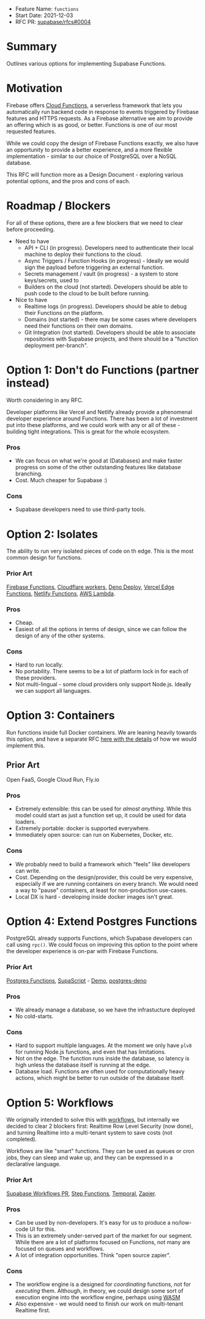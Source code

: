 - Feature Name: `functions`
- Start Date: 2021-12-03
- RFC PR: [supabase/rfcs#0004](https://github.com/supabase/rfcs/pull/0000)

# Summary
[summary]: #summary

Outlines various options for implementing Supabase Functions.

# Motivation
[motivation]: #motivation

Firebase offers [Cloud Functions](https://firebase.google.com/docs/functions/), a serverless framework that lets you automatically run backend code in response to events triggered by Firebase features and HTTPS requests. As a Firebase alternative we aim to provide an offering which is as good, or better. Functions is one of our most requested features.

While we could copy the design of Firebase Functions exactly, we also have an opportunity to provide a better experience, and a more flexible implementation - similar to our choice of PostgreSQL over a NoSQL database. 

This RFC will function more as a Design Document - exploring various potential options, and the pros and cons of each.

# Roadmap / Blockers

For all of these options, there are a few blockers that we need to clear before proceeding.

- Need to have
  - API + CLI (in progress). Developers need to authenticate their local machine to deploy their functions to the cloud.
  - Async Triggers / Function Hooks (in progress) - Ideally we would sign the payload before triggering an external function.
  - Secrets management / vault (in progress) - a system to store keys/secrets, used to 
  - Builders on the cloud (not started). Developers should be able to push code to the cloud to be built before running.
- Nice to have
  - Realtime logs (in progress). Developers should be able to debug their Functions on the platform.
  - Domains (not started) - there may be some cases where developers need their functions on their own domains. 
  - Git Integration (not started). Developers should be able to associate repositories with Supabase projects, and there should be a "function deployment per-branch".

# Option 1: Don't do Functions (partner instead)

Worth considering in any RFC.

Developer platforms like Vercel and Netlify already provide a phenomenal developer experience around Functions. There has been a lot of investment put into these platforms, and we could work with any or all of these - building tight integrations. This is great for the whole ecosystem.

### Pros 

- We can focus on what we're good at (Databases) and make faster progress on some of the other outstanding features like database branching.
- Cost. Much cheaper for Supabase :)

### Cons

- Supabase developers need to use third-party tools.

# Option 2: Isolates

The ability to run very isolated pieces of code on th edge. This is the most common design for functions.

### Prior Art

[Firebase Functions](https://firebase.google.com/docs/functions/), [Cloudflare workers](https://workers.cloudflare.com/), [Deno Deploy](https://deno.com/deploy/docs), [Vercel Edge Functions](https://vercel.com/features/edge-functions), [Netlify Functions](https://www.netlify.com/products/functions/), [AWS Lambda](https://aws.amazon.com/lambda/).

### Pros

- Cheap. 
- Easiest of all the options in terms of design, since we can follow the design of any of the other systems.

### Cons

- Hard to run locally. 
- No portability. There seems to be a lot of platform lock in for each of these providers.
- Not multi-lingual - some cloud providers only support Node.js. Ideally we can support all languages.

# Option 3: Containers

Run functions inside full Docker containers. We are leaning heavily towards this option, and have a separate RFC [here with the details](https://github.com/supabase/rfcs/blob/rfc/functions_with_containers/rfc/0005-functions_with_containers.md) of how we would implement this.

## Prior Art

Open FaaS, Google Cloud Run, Fly.io

### Pros

- Extremely extensible: this can be used for _almost anything_. While this model could start as just a function set up, it could be used for data loaders.
- Extremely portable: docker is supported everywhere.
- Immediately open source: can run on Kubernetes, Docker, etc.

### Cons

- We probably need to build a framework which "feels" like developers can write.
- Cost. Depending on the design/provider, this could be very expensive, especially if we are running containers on every branch. We would need a way to "pause" containers, at least for non-production use-cases.
- Local DX is hard - developing inside docker images isn't great.

# Option 4: Extend Postgres Functions

PostgreSQL already supports Functions, which Supabase developers can call using `rpc()`. We could focus on improving this option to the point where the developer experience is on-par with Firebase Functions.

### Prior Art

[Postgres Functions](https://supabase.com/docs/guides/database/functions), [SupaScript](https://github.com/burggraf/SupaScript) - [Demo](https://www.youtube.com/watch?v=ywdRAjPhTbg&t=3s), [postgres-deno](https://github.com/supabase/postgres-deno/issues/1)


### Pros 

- We already manage a database, so we have the infrastucture deployed
- No cold-starts.

### Cons

- Hard to support multiple languages. At the moment we only have `plv8` for running Node.js functions, and even that has limitations.
- Not on the edge. The function runs inside the database, so latency is high unless the database itself is running at the edge.
- Database load. Functions are often used for computationally heavy actions, which might be better to run outside of the database itself. 

# Option 5: Workflows

We originally intended to solve this with [workflows](https://supabase.com/blog/2021/04/02/supabase-workflows), but internally we decided to clear 2 blockers first: Realtime Row Level Security (now done), and turning Realtime into a multi-tenant system to save costs (not completed).

Workflows are like "smart" functions. They can be used as queues or cron jobs, they can sleep and wake up, and they can be expressed in a declarative language.

### Prior Art

[Supabase Workflows PR](https://github.com/supabase/realtime/pull/161#issuecomment-859611164), [Step Functions](https://aws.amazon.com/step-functions/), [Temporal](https://temporal.io/), [Zapier](https://zapier.com/).


### Pros

- Can be used by non-developers. It's easy for us to produce a no/low-code UI for this.
- This is an extremely under-served part of the market for our segment. While there are a lot of platforms focused on Functions, not many are focused on queues and workflows. 
- A lot of integration opportunities. Think "open source zapier".

### Cons

- The workflow engine is a designed for _coordinating_ functions, not for _executing_ them. Although, in theory, we could design some sort of execution engine into the workflow engine, perhaps using [WASM](https://github.com/tessi/wasmex)
- Also expensive - we would need to finish our work on multi-tenant Realtime first.


